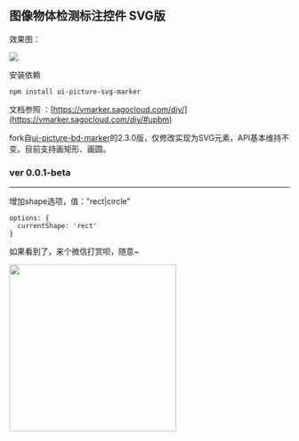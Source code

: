 ## 图像物体检测标注控件 SVG版

效果图：

![](https://s1.ax1x.com/2020/07/29/aVUV4s.jpg)

安装依赖

```
npm install ui-picture-svg-marker

```

文档参照 ：[https://vmarker.sagocloud.com/diy/](https://vmarker.sagocloud.com/diy/#upbm)

fork自[ui-picture-bd-marker](https://github.com/sunshengfei/ui-picture-bd-marker)的2.3.0版，仅修改实现为SVG元素，API基本维持不变。目前支持画矩形、画圆。

### ver 0.0.1-beta
---
增加shape选项，值："rect|circle"

```
options: {
  currentShape: 'rect'
}
```


如果看到了，来个微信打赏呗，随意~


<img width=300 src="https://vmarker.sagocloud.com/images/wx_zsm.jpg" />
